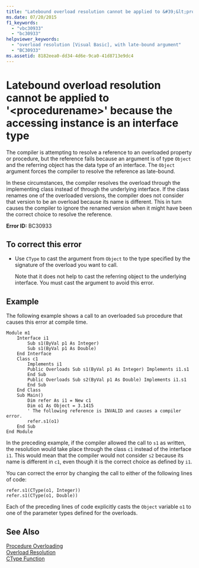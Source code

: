 ```yaml
---
title: "Latebound overload resolution cannot be applied to &#39;&lt;procedurename&gt;&#39; because the accessing instance is an interface type"
ms.date: 07/20/2015
f1_keywords: 
  - "vbc30933"
  - "bc30933"
helpviewer_keywords: 
  - "overload resolution [Visual Basic], with late-bound argument"
  - "BC30933"
ms.assetid: 8182eea0-dd34-4d6e-9ca0-41d8713e9dc4
---
```

# Latebound overload resolution cannot be applied to &#39;&lt;procedurename&gt;&#39; because the accessing instance is an interface type
The compiler is attempting to resolve a reference to an overloaded property or procedure, but the reference fails because an argument is of type `Object` and the referring object has the data type of an interface. The `Object` argument forces the compiler to resolve the reference as late-bound.  
  
 In these circumstances, the compiler resolves the overload through the implementing class instead of through the underlying interface. If the class renames one of the overloaded versions, the compiler does not consider that version to be an overload because its name is different. This in turn causes the compiler to ignore the renamed version when it might have been the correct choice to resolve the reference.  
  
 **Error ID:** BC30933  
  
## To correct this error  
  
-   Use `CType` to cast the argument from `Object` to the type specified by the signature of the overload you want to call.  
  
     Note that it does not help to cast the referring object to the underlying interface. You must cast the argument to avoid this error.  
  
## Example  
 The following example shows a call to an overloaded `Sub` procedure that causes this error at compile time.  
  
```  
Module m1  
    Interface i1  
        Sub s1(ByVal p1 As Integer)  
        Sub s1(ByVal p1 As Double)  
    End Interface  
    Class c1  
        Implements i1  
        Public Overloads Sub s1(ByVal p1 As Integer) Implements i1.s1  
        End Sub  
        Public Overloads Sub s2(ByVal p1 As Double) Implements i1.s1  
        End Sub  
    End Class  
    Sub Main()  
        Dim refer As i1 = New c1  
        Dim o1 As Object = 3.1415  
        ' The following reference is INVALID and causes a compiler error.  
        refer.s1(o1)   
    End Sub  
End Module  
```  
  
 In the preceding example, if the compiler allowed the call to `s1` as written, the resolution would take place through the class `c1` instead of the interface `i1`. This would mean that the compiler would not consider `s2` because its name is different in `c1`, even though it is the correct choice as defined by `i1`.  
  
 You can correct the error by changing the call to either of the following lines of code:  
  
```  
refer.s1(CType(o1, Integer))  
refer.s1(CType(o1, Double))  
```  
  
 Each of the preceding lines of code explicitly casts the `Object` variable `o1` to one of the parameter types defined for the overloads.  
  
## See Also  
 [Procedure Overloading](../../../visual-basic/programming-guide/language-features/procedures/procedure-overloading.md)  
 [Overload Resolution](../../../visual-basic/programming-guide/language-features/procedures/overload-resolution.md)  
 [CType Function](../../../visual-basic/language-reference/functions/ctype-function.md)
